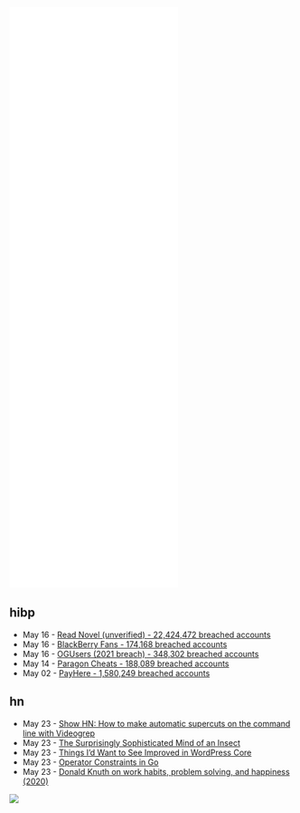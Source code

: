 ![Metrics](https://raw.githubusercontent.com/phixion/phixion/master/metrics.svg)

## hibp

<!--
for https://github.com/phixion/phixion/blob/main/.github/workflows/feeds.yml
-->
<!--START_SECTION:haveibeenpwnd-->
- May 16 - [Read Novel (unverified) - 22,424,472 breached accounts](https://haveibeenpwned.com/PwnedWebsites#ReadNovel)
- May 16 - [BlackBerry Fans - 174,168 breached accounts](https://haveibeenpwned.com/PwnedWebsites#BlackBerryFans)
- May 16 - [OGUsers (2021 breach) - 348,302 breached accounts](https://haveibeenpwned.com/PwnedWebsites#OGUsers2021)
- May 14 - [Paragon Cheats - 188,089 breached accounts](https://haveibeenpwned.com/PwnedWebsites#ParagonCheats)
- May 02 - [PayHere - 1,580,249 breached accounts](https://haveibeenpwned.com/PwnedWebsites#PayHere)
<!--END_SECTION:haveibeenpwnd-->

## hn

<!--
for https://github.com/phixion/phixion/blob/main/.github/workflows/feeds.yml
-->
<!--START_SECTION:hn-->
- May 23 - [Show HN: How to make automatic supercuts on the command line with Videogrep](https://lav.io/notes/videogrep-tutorial/)
- May 23 - [The Surprisingly Sophisticated Mind of an Insect](https://www.noemamag.com/the-surprisingly-sophisticated-mind-of-an-insect/)
- May 23 - [Things I’d Want to See Improved in WordPress Core](https://masterwp.com/5-things-id-want-to-see-improved-in-wordpress-core/)
- May 23 - [Operator Constraints in Go](https://blog.merovius.de/posts/2022-05-23-operator-constraints/)
- May 23 - [Donald Knuth on work habits, problem solving, and happiness (2020)](https://shuvomoy.github.io/blogs/posts/Knuth-on-work-habits-and-problem-solving-and-happiness/)
<!--END_SECTION:hn-->

<!--
for https://yhype.me
-->
![](https://hit.yhype.me/github/profile?user_id=13013670)
